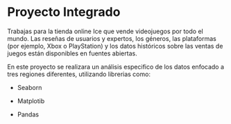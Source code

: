 # Proyecto Integrado

Trabajas para la tienda online Ice que vende videojuegos por todo el mundo. Las reseñas de usuarios y expertos, los géneros, las plataformas (por ejemplo, Xbox o PlayStation) y los datos históricos sobre las ventas de juegos están disponibles en fuentes abiertas.

En este proyecto se realizara un análisis especifico de los datos enfocado a tres regiones diferentes, utilizando librerias como:

- Seaborn

- Matplotib

- Pandas
